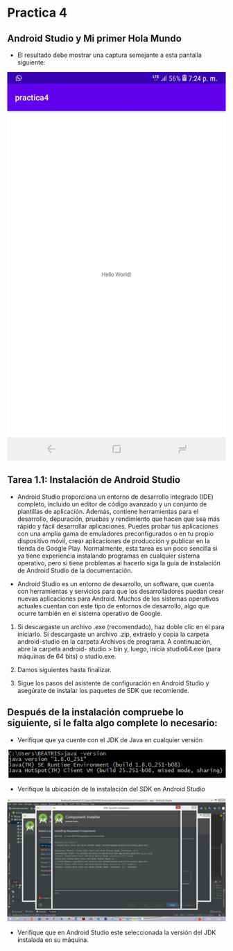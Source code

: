 # Practica 4

## Android Studio y Mi primer Hola Mundo
* El resultado debe mostrar una captura semejante a esta pantalla siguiente:

<img src="Medios\1.jpg"/>

## Tarea 1.1: Instalación de Android Studio 

* Android Studio proporciona un entorno de desarrollo integrado (IDE) completo, incluido un editor de código avanzado y un conjunto de plantillas de aplicación. Además, contiene herramientas para el desarrollo, depuración, pruebas y rendimiento que hacen que sea más rápido y fácil desarrollar aplicaciones. Puedes probar tus aplicaciones con una amplia gama de emuladores preconfigurados o en tu propio dispositivo móvil, crear aplicaciones de producción y publicar en la tienda de Google Play.
Normalmente, esta tarea es un poco sencilla si ya tiene experiencia instalando programas en cualquier sistema operativo, pero si tiene problemas al hacerlo siga la guía de instalación de Android Studio de la documentación.

* Android Studio es un entorno de desarrollo, un software, que cuenta con herramientas y servicios para que los desarrolladores puedan crear nuevas aplicaciones para Android. Muchos de los sistemas operativos actuales cuentan con este tipo de entornos de desarrollo, algo que ocurre también en el sistema operativo de Google.

1.	Si descargaste un archivo .exe (recomendado), haz doble clic en él para iniciarlo.
	Si descargaste un archivo .zip, extráelo y copia la carpeta android-studio en 	la carpeta Archivos de programa. A continuación, abre la carpeta android-	studio > bin y, luego, inicia studio64.exe (para máquinas de 64 bits) o 	studio.exe.
2.	Damos siguientes hasta finalizar.

3.	Sigue los pasos del asistente de configuración en Android Studio y asegúrate de instalar los paquetes de SDK que recomiende.

## Después de la instalación compruebe lo siguiente, si le falta algo complete lo necesario:
 * Verifique que ya cuente con el JDK de Java en cualquier versión

 <img src="Medios\2.PNG"/>

 * Verifique la ubicación de la instalación del SDK en Android Studio

  <img src="Medios\3.png"/>

  * Verifique que en Android Studio este seleccionada la versión del JDK instalada en su máquina.